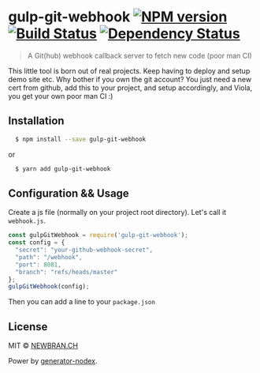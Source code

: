 # gulp-git-webhook [![NPM version][npm-image]][npm-url] [![Build Status][travis-image]][travis-url] [![Dependency Status][daviddm-image]][daviddm-url]
> A Git(hub) webhook callback server to fetch new code (poor man CI)

This little tool is born out of real projects. Keep having to deploy and setup demo site etc. Why bother if you own the git account?
You just need a new cert from github, add this to your project, and setup accordingly, and Viola, you get your own poor man CI :)

## Installation

```sh
  $ npm install --save gulp-git-webhook
```

or

```sh
  $ yarn add gulp-git-webhook
```

## Configuration && Usage

Create a js file (normally on your project root directory). Let's call it `webhook.js`.

```js
const gulpGitWebhook = require('gulp-git-webhook');
const config = {
  "secret": "your-github-webhook-secret",
  "path": "/webhook",
  "port": 8081,
  "branch": "refs/heads/master"
};
gulpGitWebhook(config);
```

Then you can add a line to your `package.json`



## License

MIT © [NEWBRAN.CH](joelchu.com)


[npm-image]: https://badge.fury.io/js/gulp-git-webhook.svg
[npm-url]: https://npmjs.org/package/gulp-git-webhook
[travis-image]: https://travis-ci.org/NewbranLtd/gulp-git-webhook.svg?branch=master
[travis-url]: https://travis-ci.org/NewbranLtd/gulp-git-webhook
[daviddm-image]: https://david-dm.org/NewbranLtd/gulp-git-webhook.svg?theme=shields.io
[daviddm-url]: https://david-dm.org/NewbranLtd/gulp-git-webhook

Power by [generator-nodex](https://github.com/NewbranLTD/generator-nodex).
